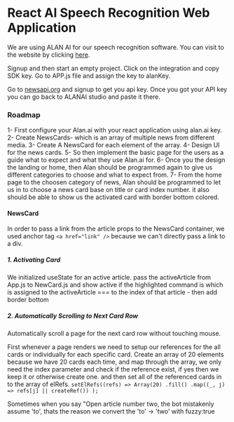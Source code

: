 # React AI Speech Recognition Web Application

We are using ALAN AI for our speech recognition software. You can visit to the website by clicking [here](https://alan.app/).

Signup and then start an empty project. Click on the integration and copy SDK key. Go to APP.js file and assign the key to alanKey.

Go to [newsapi.org](https://newsapi.org/) and signup to get you api key. Once you got your API key you can go back to ALANAI studio and paste it there.

### Roadmap

1- First configure your Alan.ai with your react application using alan.ai key.
2- Create NewsCards- which is an array of multiple news from different media.
3- Create A NewsCard for each element of the array.
4- Design UI for the news cards.
5- So then implement the basic page for the users as a guide what to expect and what they use Alan.ai for.
6- Once you the design the landing or home, then Alan should be programmed again to give us different categories to choose and what to expect from.
7- From the home page to the choosen category of news, Alan should be programmed to let us in to choose a news card base on title or card index number. it also should be able to show us the activated card with border bottom colored.


#### NewsCard

In order to pass a link from the article props to the NewsCard container, we used anchor tag `<a href="link" />` because we can't directly pass a link to a div.

##### 1. Activating Card

We initialized useState for an active article. pass the activeArticle from App.js to NewCard.js and show active if the highlighted command is which is assigned to the activeArticle === to the index of that article - then add border bottom

##### 2. Automatically Scrolling to Next Card Row

Automatically scroll a page for the next card row without touching mouse.

First whenever a page renders we need to setup our references for the all cards or individually for each specific card. Create an array of 20 elements because we have 20 cards each time, and map through the array, we only need the index parameter and check if the reference exist, if yes then we keep it or otherwise create one. and then set all of the referenced cards in to the array of elRefs.
`setElRefs((refs) => Array(20) .fill() .map((_, j) => refs[j] || createRef()) );`

Sometimes when you say "Open article number two, the bot mistakenly assume 'to', thats the reason we convert the 'to' -> 'two' with fuzzy:true
